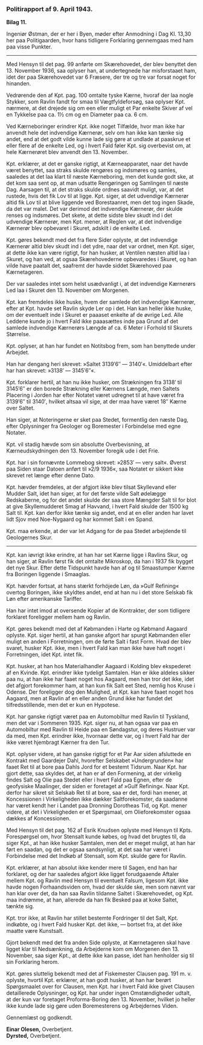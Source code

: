 ### Politirapport af 9. April 1943.

**Bilag 11.**

Ingeniør Østman, der er her i Byen, møder efter Anmodning i Dag Kl. 13,30 her paa Politigaarden, hvor hans tidligere Forklaring gennemgaas med ham paa visse Punkter.

---

Med Hensyn til det pag. 99 anførte om Skærehovedet, der blev benyttet den 13. November 1936, saa oplyser han, at undertegnede har misforstaaet ham, idet der paa Skærehovedet var 6 Fræsere, der tre og tre var forsat noget for hinanden.

Vedrørende den af Kpt. pag. 100 omtalte tyske Kærne, hvoraf der laa nogle Stykker, som Ravlin fandt for smaa til Vægtfyldeforsøg, saa oplyser Kpt. nærmere, at det drejede sig om een eller muligt et Par enkelte Skiver af vel en Tykkelse paa ca. 1½ cm og en Diameter paa ca. 6 cm.

Ved Kærneboringer erindrer Kpt. ikke noget Tilfælde, hvor man ikke har anvendt hele det indvendige Kærnerør, selv om han ikke kan tænke sig andet, end at det godt vilde kunne lade sig gøre at undlade at paaskrue et eller flere af de enkelte Led, og i hvert Fald føler Kpt. sig overbevist om, at hele Kærnerøret blev anvendt den 13. November.

Kpt. erklærer, at det er ganske rigtigt, at Kærneapparatet, naar det havde været benyttet, saa straks skulde rengøres og indsmøres og samles, saaledes at det laa klart til næste Kærneboring, men det kunde godt ske, at det kom saa sent op, at man udsatte Rengøringen og Samlingen til næste Dag. Aarsagen til, at det straks skulde ordnes saavidt muligt, var, at det rustede, hvis det fik Lov til at ligge. Kpt. siger, at det udvendige Kærnerør altid fik Lov til at blive liggende ved Borestaanret, men det tog ingen Skade, da det var malet. Det var derimod det indvendige Kærnerør, der skulde renses og indsmøres. Det skete, at dette sidste blev skudt ind i det udvendige Kærnerør, men Kpt. mener, at Reglen var, at det indvendige Kærnerør blev opbevaret i Skuret, adskilt i de enkelte Led.

Kpt. gøres bekendt med det fra flere Sider oplyste, at det indvendige Kærnerør altid blev skudt ind i det ydre, naar det var ordnet, men Kpt. siger, at dette ikke kan være rigtigt, for han husker, at Ventilen næsten altid laa i Skuret, og han ved, at ogsaa Skærehovederne opbevaredes i Skuret, og han vilde have paatalt det, saafremt der havde siddet Skærehoved paa Kærnetageren.

Der var saaledes intet som helst usædvanligt i, at det indvendige Kærnerørs Led laa i Skuret den 13. November om Morgenen.

Kpt. kan fremdeles ikke huske, hvem der samlede det indvendige Kærnerør, efter at Kpt. havde set Ravlin skyde Ler op i det. Han kan heller ikke huske, om der eventuelt inde i Skuret er paaaset enkelte af de øvrige Led. Alle Leddene kunde jo i hvert Fald ikke paaasættes inde paa Grund af det samlede indvendige Kærnerørs Længde af ca. 6 Meter i Forhold til Skurets Størrelse.

Kpt. oplyser, at han har fundet en Notitsbog frem, som han benyttede under Arbejdet.

Han har dengang heri skrevet: »Saltet 3139′6″ — 3140′«. Umiddelbart efter har han skrevet: »3138′ — 3145′6″«.

Kpt. forklarer hertil, at han nu ikke husker, om Strækningen fra 3138′ til 3145′6″ er den borede Strækning eller Kærnens Længde, men Saltets Placering i Jorden har efter Notatet været udregnet til at have været fra 3139′6″ til 3140′, hvilket altsaa vil sige, at der maa have været 18″ Kærne over Saltet.

Han siger, at Noteringerne er sket paa Stedet, formentlig den næste Dag, efter Oplysninger fra Geologer og Boremester i Forbindelse med egne Notater.

Kpt. vil stadig hævde som sin absolutte Overbevisning, at Kærneudskydningen den 13. November foregik ude i det Frie.

Kpt. har i sin fornævnte Lommebog skrevet: »2853′ — very salt«. Øverst paa Siden staar Datoen anført til »2/9 1936«, saa Notatet er sikkert ikke skrevet ret længe efter denne Dato.

Kpt. hævder fremdeles, at der afgjort ikke blev tilsat Skyllevand eller Mudder Salt, idet han siger, at for det første vilde Salt ødelægge Redskaberne, og for det andet skulde der saa store Mængder Salt til for blot at give Skyllemudderet Smag af Havvand, i hvert Fald skulde der 1500 kg Salt til. Kpt. kan derfor ikke tænke sig andet, end at en eller anden har lavet lidt Sjov med Noe-Nygaard og har kommet Salt i en Spand.

Kpt. maa erkende, at der var let Adgang for de paa Stedet arbejdende til Geologernes Skur.

---

Kpt. kan iøvrigt ikke erindre, at han har set Kærne ligge i Ravlins Skur, og han siger, at Ravlin først fik det omtalte Mikroskop, da han i 1937 fik bygget det nye Skur. Efter dette Tidspunkt havde han af og til Smaastumper Kærne fra Boringen liggende i Smaaglas.

Kpt. hævder fortsat, at hans stærkt forhöjede Løn, da »Gulf Refining« overtog Boringen, ikke skyldtes andet, end at han nu i det store Selskab fik Løn efter amerikanske Tariffer.

Han har intet imod at oversende Kopier af de Kontrakter, der som tidligere forklaret foreligger mellem ham og Ravlin.

Kpt. gøres bekendt med det af Købmanden i Harte og Købmand Aagaard oplyste. Kpt. siger hertil, at han ganske afgort har spurgt Købmanden eller muligt en anden i Forretningen, om de førte Salt i fast Form. Hvad der blev svaret, husker Kpt. ikke, men i hvert Fald kan man ikke have haft noget i Forretningen, idet Kpt. intet fik.

Kpt. husker, at han hos Materialhandler Aagaard i Kolding blev ekspederet af en Kvinde. Kpt. erindrer ikke tydeligt Samtalen. Han er ikke aldeles sikker paa nu, at han ikke har faaet noget hos Aagaard, men han tror det ikke, idet det afgjort forekommer ham, at han kun fik Salt eet Sted, nemlig hos Kruse i Odense. Der foreligger dog den Mulighed, at Kpt. kan have faaet noget hos Aagaard, men at Ravlin af en eller anden Grund ikke har fundet det tilfredsstillende, men det er kun en Hypotese.

Kpt. har ganske rigtigt været paa en Automobiltur med Ravlin til Tyskland, men det var i Sommeren 1935. Kpt. siger nu, at han ogsaa var paa en Automobiltur med Ravlin til Heide paa en Søndagstur, og deres Hustruer var da med, men Kpt. erindrer ikke, hvornaar dette var, og i hvert Fald har der ikke været hjembragt Kærner fra den Tur.

Kpt. oplyser videre, at han ganske rigtigt for et Par Aar siden afsluttede en Kontrakt med Gaardejer Dahl, hvorefter Selskabet »Undergrunden« har faaet Ret til at bore paa Dahls Jord for et bestemt Tidsrum. Naar Kpt. har gjort dette, saa skyldes det, at han er af den Formening, at der virkelig findes Salt og Olie paa Stedet eller i hvert Fald paa Egnen, efter de geofysiske Maalinger, der siden er foretaget af »Gulf Refining«. Naar Kpt. derfor har sikret sit Selskab Ret til at bore, saa er det, fordi han mener, at Koncessionen i Virkeligheden ikke dækker Saltforekomster, da saadanne har været kendt her i Landet paa Dronning Dorotheas Tid, og Kpt. mener videre, at det i Virkeligheden er et Spørgsmaal, om Olieforekomster ogsaa dækkes af Koncessionen.

Med Hensyn til det pag. 162 af Esrik Knudsen oplyste med Hensyn til Kpts. Forespørgsel om, hvor Stensalt kunde købes, og hvad det brugtes til, da siger Kpt., at han ikke husker Samtalen, men det er meget muligt, at han har ført en saadan, og det er ogsaa sandsynligt, at det saa har været i Forbindelse med det Indkøb af Stensalt, som Kpt. skulde gøre for Ravlin.

Kpt. erklærer, at han absolut ikke kender mere til Sagen, end han har forklaret, og der har saaledes afgjort ikke ligget forudgaaende Aftaler mellem Kpt. og Ravlin med Hensyn til eventuelt Falsum, ligesom Kpt. ikke havde nogen Forhaandsviden om, hvad der skulde ske, men som nævnt var han klar over det, da han saa Ravlin tildanne Saltet i Skærehovedet, og Kpt. maa indrømme, at han, allerede da han fik Besked paa at koke Saltet, tænkte sig.

Kpt. tror ikke, at Ravlin har stillet bestemte Fordringer til det Salt, Kpt. indkøbte, og i hvert Fald husker Kpt. det ikke, — bortset fra, at det ikke maatte være Kunstsalt.

Gjort bekendt med det fra anden Side oplyste, at Kærnetageren skal have ligget klar til Nedsænkning, da Arbejderne kom om Morgenen den 13. November, saa siger Kpt., at dette ikke kan passe, idet han henholder sig til sin Forklaring herom.

Kpt. gøres sluttelig bekendt med det af Fiskemester Clausen pag. 191 m. v. oplyste, hvortil Kpt. erklærer, at han godt husker, at han har berørt Spørgsmaalet over for Clausen, men Kpt. har i hvert Fald ikke givet Clausen detaillerede Oplysninger, og Kpt. har under ingen Omstændigheder udtalt, at der kun var foretaget Proforma-Boring den 13. November, hvilket jo heller ikke kunde lade sig gøre uden Boremesterens og Arbejdernes Viden.

Gennemlæst og godkendt.

**Einar Olesen,** Overbetjent.  
**Dyrsted,** Overbetjent.